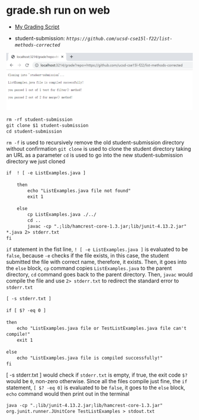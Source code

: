 # grade.sh run on web
* [My Grading Script](https://saintlucifur.github.io/cse15l-lab-reports/gradingscript.html)

* student-submission: *`https://github.com/ucsd-cse15l-f22/list-methods-corrected`*

![Image](corrected.png)

```
rm -rf student-submission
git clone $1 student-submission
cd student-submission
```

`rm -f` is used to recursively remove the old student-submission directory without confirmation
`git clone` is used to clone the student directory taking an URL as a parameter
`cd` is used to go into the new student-submission directory we just cloned

```
if  ! [ -e ListExamples.java ]

	then
		echo "ListExamples.java file not found"
		exit 1

	else
		cp ListExamples.java ./../
		cd ..
		javac -cp ".;lib/hamcrest-core-1.3.jar;lib/junit-4.13.2.jar" *.java 2> stderr.txt
fi
```

`if` statement in the fist line, `! [ -e ListExamples.java ]` is evaluated to be `false`, because `-e` checks if the file exists, in this case, the student submitted the file with correct name, therefore, it exists. Then, it goes into the `else` block, `cp` command copies `ListExamples.java` to the parent directory, `cd` command goes back to the parent directory. Then, `javac` would compile the file and use `2> stderr.txt` to redirect the standard error to `stderr.txt`

```
[ -s stderr.txt ]

if [ $? -eq 0 ]

then
	echo "ListExamples.java file or TestListExamples.java file can't compile!"
	exit 1

else
	echo "ListExamples.java file is compiled successfully!"
fi
```

[ -s stderr.txt ] would check if `stderr.txt` is empty, if true, the exit code `$?` would be `0`, non-zero otherwise. Since all the files compile just fine, the `if` statement, `[ $? -eq 0]` is evaluated to be `false`, it goes to the `else` block, `echo` command would then print out in the terminal

```
java -cp ".;lib/junit-4.13.2.jar;lib/hamcrest-core-1.3.jar" org.junit.runner.JUnitCore TestListExamples > stdout.txt
```

